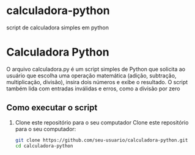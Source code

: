 # calculadora-python
 script de calculadora simples em python
# Calculadora Python

O arquivo calculadora.py é um script simples de Python que solicita ao usuário que escolha uma operação matemática (adição, subtração, multiplicação, divisão), insira dois números e exibe o resultado. O script também lida com entradas inválidas e erros, como a divisão por zero

## Como executar o script

1. Clone este repositório para o seu computador
 Clone este repositório para o seu computador:
   ```bash
   git clone https://github.com/seu-usuario/calculadora-python.git
   cd calculadora-python

